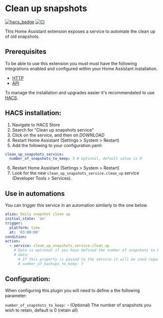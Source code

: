 # Clean up snapshots

[![hacs_badge](https://img.shields.io/badge/HACS-Default-orange.svg)](https://github.com/custom-components/hacs)
[![CI](https://github.com/tmonck/clean_up_snapshots/actions/workflows/ci.yml/badge.svg)](https://github.com/tmonck/clean_up_snapshots/actions/workflows/ci.yml)

This Home Assistant extension exposes a service to automate the clean up of old snapshots.

## Prerequisites

To be able to use this extension you must must have the following integrations enabled and configured within your Home Assistant installation.

- [HTTP][0]
- [API][1]

To manage the installation and upgrades easier it's recommendated to use [HACS][2].

## HACS installation:

1. Navigate to HACS Store
2. Search for "Clean up snapshots service"
3. Click on the service, and then on _DOWNLOAD_
4. Restart Home Assistant (Settings > System > Restart)
5. Add the following to your configuration.yaml:
```yaml
clean_up_snapshots_service:
  number_of_snapshots_to_keep: 3 # optional, default value is 0
```
6. Restart Home Assistant (Settings > System > Restart)
7. Look for the new `clean_up_snapshots_service.clean_up` service (Developer Tools > Services).

## Use in automations
You can trigger this service in an automation similarly to the one below.
```yaml
alias: Daily snapshot clean up
initial_state: 'on'
trigger:
  platform: time
  at: '03:00:00'
condition:
action:
  - service: clean_up_snapshots_service.clean_up
    # Data is optional if you have defined the number of snapshots to keep in the configuration.yaml.
    # data:
      # If this property is passed to the service it will be used regardless of what you have in the configuration.yaml
      # number_of_backups_to_keep: 7
```

## Configuration:
When configuring this plugin you will need to define a the following parameter:

`number_of_snapshots_to_keep:` - (Optional) The number of snapshots you wish to retain, default is 0 (retain all)


[0]: https://www.home-assistant.io/integrations/http/
[1]: https://www.home-assistant.io/integrations/api/
[2]: https://hacs.xyz/
